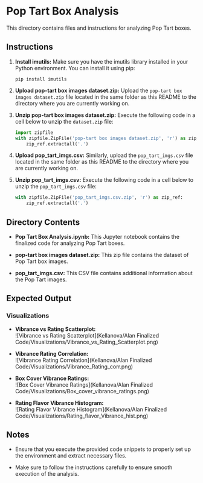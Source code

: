 # Pop Tart Box Analysis

This directory contains files and instructions for analyzing Pop Tart boxes.

## Instructions

1. **Install imutils:** Make sure you have the imutils library installed in your Python environment. You can install it using pip:
    ```
    pip install imutils
    ```

2. **Upload pop-tart box images dataset.zip:** Upload the `pop-tart box images dataset.zip` file located in the same folder as this README to the directory where you are currently working on.

3. **Unzip pop-tart box images dataset.zip:** Execute the following code in a cell below to unzip the `dataset.zip` file:
    ```python
    import zipfile
    with zipfile.ZipFile('pop-tart box images dataset.zip', 'r') as zip_ref:
        zip_ref.extractall('.')
    ```

4. **Upload pop_tart_imgs.csv:** Similarly, upload the `pop_tart_imgs.csv` file located in the same folder as this README to the directory where you are currently working on.

5. **Unzip pop_tart_imgs.csv:** Execute the following code in a cell below to unzip the `pop_tart_imgs.csv` file:
    ```python
    with zipfile.ZipFile('pop_tart_imgs.csv.zip', 'r') as zip_ref:
        zip_ref.extractall('.')
    ```

## Directory Contents

- **Pop Tart Box Analysis.ipynb:** This Jupyter notebook contains the finalized code for analyzing Pop Tart boxes.

- **pop-tart box images dataset.zip:** This zip file contains the dataset of Pop Tart box images.

- **pop_tart_imgs.csv:** This CSV file contains additional information about the Pop Tart images.

## Expected Output

### Visualizations

- **Vibrance vs Rating Scatterplot:**  
  ![Vibrance vs Rating Scatterplot](Kellanova/Alan Finalized Code/Visualizations/Vibrance_vs_Rating_Scatterplot.png)

- **Vibrance Rating Correlation:**  
  ![Vibrance Rating Correlation](Kellanova/Alan Finalized Code/Visualizations/Vibrance_Rating_corr.png)

- **Box Cover Vibrance Ratings:**  
  ![Box Cover Vibrance Ratings](Kellanova/Alan Finalized Code/Visualizations/Box_cover_vibrance_ratings.png)

- **Rating Flavor Vibrance Histogram:**  
  ![Rating Flavor Vibrance Histogram](Kellanova/Alan Finalized Code/Visualizations/Rating_flavor_Vibrance_hist.png)

## Notes

- Ensure that you execute the provided code snippets to properly set up the environment and extract necessary files.

- Make sure to follow the instructions carefully to ensure smooth execution of the analysis.
